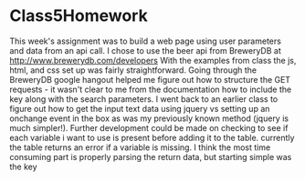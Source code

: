 # Class5Homework
This week's assignment was to build a web page using user parameters and data from an api call. I chose to use the beer api from BreweryDB at http://www.brewerydb.com/developers
With the examples from class the js, html, and css set up was fairly straightforward. Going through the BreweryDB google hangout helped me figure out how to structure the GET requests - it wasn't clear to me from the documentation how to include the key along with the search parameters. I went back to an earlier class to figure out how to get the input text data using jquery vs setting up an onchange event in the box as was my previously known method (jquery is much simpler!).
Further development could be made on checking to see if each variable i want to use is present before adding it to the table. currently the table returns an error if a variable is missing. 
I think the most time consuming part is properly parsing the return data, but starting simple was the key


